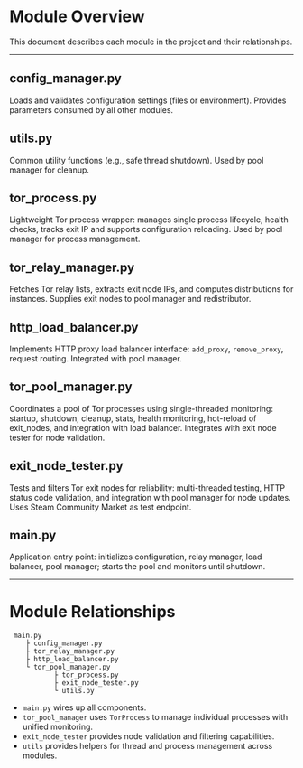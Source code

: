 # Module Overview

This document describes each module in the project and their relationships.

---

## config_manager.py
Loads and validates configuration settings (files or environment). Provides parameters consumed by all other modules.

## utils.py
Common utility functions (e.g., safe thread shutdown). Used by pool manager for cleanup.

## tor_process.py
Lightweight Tor process wrapper: manages single process lifecycle, health checks, tracks exit IP and supports configuration reloading. Used by pool manager for process management.

## tor_relay_manager.py
Fetches Tor relay lists, extracts exit node IPs, and computes distributions for instances. Supplies exit nodes to pool manager and redistributor.

## http_load_balancer.py
Implements HTTP proxy load balancer interface: `add_proxy`, `remove_proxy`, request routing. Integrated with pool manager.

## tor_pool_manager.py
Coordinates a pool of Tor processes using single-threaded monitoring: startup, shutdown, cleanup, stats, health monitoring, hot-reload of exit_nodes, and integration with load balancer. Integrates with exit node tester for node validation.

## exit_node_tester.py
Tests and filters Tor exit nodes for reliability: multi-threaded testing, HTTP status code validation, and integration with pool manager for node updates. Uses Steam Community Market as test endpoint.

## main.py
Application entry point: initializes configuration, relay manager, load balancer, pool manager; starts the pool and monitors until shutdown.

---

# Module Relationships

```plaintext
 main.py
    ├ config_manager.py
    ├ tor_relay_manager.py
    ├ http_load_balancer.py
    └ tor_pool_manager.py
           ├ tor_process.py
           ├ exit_node_tester.py
           └ utils.py
```

- `main.py` wires up all components.
- `tor_pool_manager` uses `TorProcess` to manage individual processes with unified monitoring.
- `exit_node_tester` provides node validation and filtering capabilities.
- `utils` provides helpers for thread and process management across modules.
